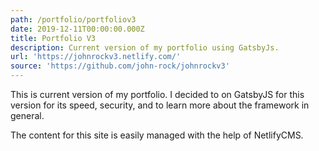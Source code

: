 ```yaml
---
path: /portfolio/portfoliov3
date: 2019-12-11T00:00:00.000Z
title: Portfolio V3
description: Current version of my portfolio using GatsbyJs.
url: 'https://johnrockv3.netlify.com/'
source: 'https://github.com/john-rock/johnrockv3'
---
```

This is current version of my portfolio. I decided to on GatsbyJS for this version for its speed, security, and to learn more about the framework in general.

The content for this site is easily managed with the help of NetlifyCMS.
